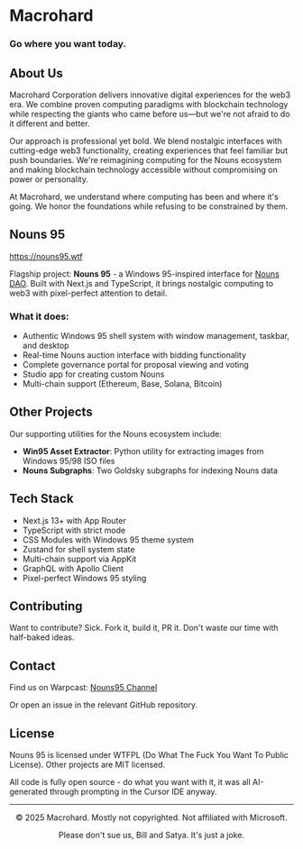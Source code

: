# Macrohard

### Go where you want today.

## About Us

Macrohard Corporation delivers innovative digital experiences for the web3 era. 
We combine proven computing paradigms with blockchain technology while respecting the giants who came before us—but we're not afraid to do it different and better.

Our approach is professional yet bold. We blend nostalgic interfaces with cutting-edge web3 functionality, creating experiences that feel familiar but push boundaries. 
We're reimagining computing for the Nouns ecosystem and making blockchain technology accessible without compromising on power or personality.

At Macrohard, we understand where computing has been and where it's going.
We honor the foundations while refusing to be constrained by them.

## Nouns 95

https://nouns95.wtf

Flagship project: **Nouns 95** - a Windows 95-inspired interface for [Nouns DAO](https://nouns.wtf). Built with Next.js and TypeScript, it brings nostalgic computing to web3 with pixel-perfect attention to detail.

### What it does:

- Authentic Windows 95 shell system with window management, taskbar, and desktop
- Real-time Nouns auction interface with bidding functionality
- Complete governance portal for proposal viewing and voting
- Studio app for creating custom Nouns
- Multi-chain support (Ethereum, Base, Solana, Bitcoin)

## Other Projects

Our supporting utilities for the Nouns ecosystem include:

- **Win95 Asset Extractor**: Python utility for extracting images from Windows 95/98 ISO files
- **Nouns Subgraphs**: Two Goldsky subgraphs for indexing Nouns data

## Tech Stack

- Next.js 13+ with App Router
- TypeScript with strict mode
- CSS Modules with Windows 95 theme system
- Zustand for shell system state
- Multi-chain support via AppKit
- GraphQL with Apollo Client
- Pixel-perfect Windows 95 styling

## Contributing

Want to contribute? Sick. Fork it, build it, PR it. Don't waste our time with half-baked ideas.

## Contact

Find us on Warpcast: [Nouns95 Channel](https://warpcast.com/~/channel/nouns95)

Or open an issue in the relevant GitHub repository.

## License

Nouns 95 is licensed under WTFPL (Do What The Fuck You Want To Public License).
Other projects are MIT licensed.

All code is fully open source - do what you want with it, it was all AI-generated through prompting in the Cursor IDE anyway.

---

<p align="center">© 2025 Macrohard. Mostly not copyrighted. Not affiliated with Microsoft.</p>
<p align="center">Please don't sue us, Bill and Satya. It's just a joke.</p>
